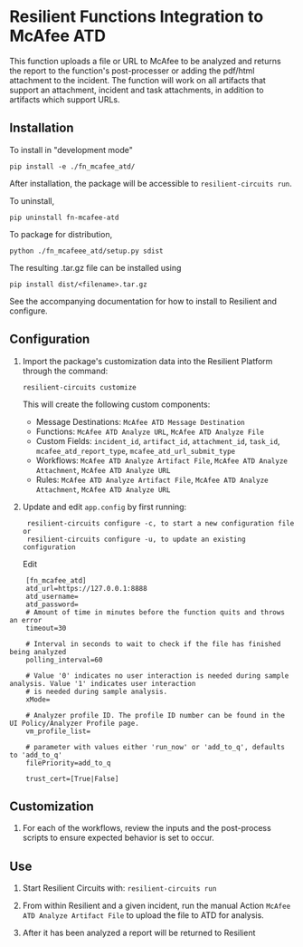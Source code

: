 # Resilient Functions Integration to McAfee ATD

This function uploads a file or URL to McAfee to be analyzed and returns the report to the function's post-processer or adding the pdf/html attachment to the incident. The function will work on all artifacts that support an attachment, incident and task attachments, in addition to artifacts which support URLs.

## Installation

To install in "development mode"

    pip install -e ./fn_mcafee_atd/

After installation, the package will be accessible to `resilient-circuits run`.

To uninstall,

    pip uninstall fn-mcafee-atd

To package for distribution,

    python ./fn_mcafeee_atd/setup.py sdist

The resulting .tar.gz file can be installed using

    pip install dist/<filename>.tar.gz
    
See the accompanying documentation for how to install to Resilient and configure.

## Configuration

1. Import the package's customization data into the Resilient Platform through the command:

    `resilient-circuits customize`

	This will create the following custom components:
	* Message Destinations: `McAfee ATD Message Destination`
	* Functions: `McAfee ATD Analyze URL`, `McAfee ATD Analyze File`
	* Custom Fields: `incident_id`, `artifact_id`, `attachment_id`, `task_id`, `mcafee_atd_report_type`, `mcafee_atd_url_submit_type`
	* Workflows: `McAfee ATD Analyze Artifact File`, `McAfee ATD Analyze Attachment`, `McAfee ATD Analyze URL`
	* Rules: `McAfee ATD Analyze Artifact File`, `McAfee ATD Analyze Attachment`, `McAfee ATD Analyze URL`

2. Update and edit `app.config` by first running:

		resilient-circuits configure -c, to start a new configuration file or
		resilient-circuits configure -u, to update an existing configuration

   Edit
```
    [fn_mcafee_atd]
    atd_url=https://127.0.0.1:8888
    atd_username=
    atd_password=
    # Amount of time in minutes before the function quits and throws an error
    timeout=30

    # Interval in seconds to wait to check if the file has finished being analyzed
    polling_interval=60

    # Value '0' indicates no user interaction is needed during sample analysis. Value '1' indicates user interaction
    # is needed during sample analysis.
    xMode=

    # Analyzer profile ID. The profile ID number can be found in the UI Policy/Analyzer Profile page.
    vm_profile_list=

    # parameter with values either 'run_now' or 'add_to_q', defaults to 'add_to_q'
    filePriority=add_to_q

    trust_cert=[True|False]
```
## Customization

1. For each of the workflows, review the inputs and the post-process scripts to ensure expected behavior is set to occur.

## Use

1. Start Resilient Circuits with:
    `resilient-circuits run`

2. From within Resilient and a given incident, run the manual Action `McAfee ATD Analyze Artifact File` to upload the file to ATD for analysis.

3. After it has been analyzed a report will be returned to Resilient